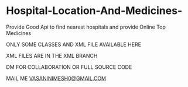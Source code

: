 # Hospital-Location-And-Medicines-
Provide Good Api to find nearest hospitals and provide Online Top Medicines 

ONLY SOME CLASSES AND XML FILE AVAILABLE HERE

XML FILES ARE IN THE XML BRANCH

DM FOR COLLABORATION OR FULL SOURCE CODE 

MAIL ME VASANINIMESH0@GMAIL.COM
